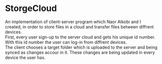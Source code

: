 # StorgeCloud
An implementation of client-server program which Naor Alkobi and I created, in order to store files in a cloud and transfer files between diffrent devices.  
First, every user sign-up to the server cloud and gets his unique id number. With this id number the user can log-in from diffrent devices.  
The client chooses a target folder which is uploaded to the server and being synced as changes accour in it. These changes are being updated in every device the user has.

